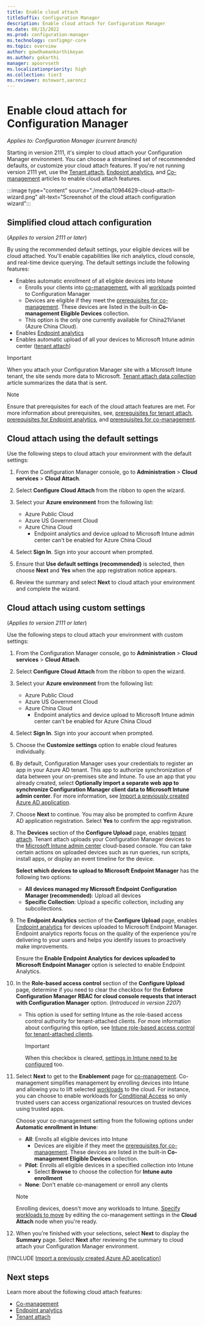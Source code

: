 ```yaml
---
title: Enable cloud attach
titleSuffix: Configuration Manager
description: Enable cloud attach for Configuration Manager
ms.date: 08/15/2022
ms.prod: configuration-manager
ms.technology: configmgr-core
ms.topic: overview
author: gowdhamankarthikeyan
ms.author: gokarthi
manager: apoorvseth
ms.localizationpriority: high
ms.collection: tier3
ms.reviewer: mstewart,aaroncz 
---
```


# Enable cloud attach for Configuration Manager

*Applies to: Configuration Manager (current branch)*

Starting in version 2111, it's simpler to cloud attach your Configuration Manager environment. You can choose a streamlined set of recommended defaults, or customize your cloud attach features. If you're not running version 2111 yet, use the [Tenant attach](../tenant-attach/device-sync-actions.md?toc=/mem/configmgr/cloud-attach/toc.json&bc=/mem/configmgr/cloud-attach/breadcrumb/toc.json), [Endpoint analytics](../../analytics/overview.md?toc=/mem/configmgr/cloud-attach/toc.json&bc=/mem/configmgr/cloud-attach/breadcrumb/toc.json), and [Co-management](../comanage/tutorial-co-manage-clients.md?toc=/mem/configmgr/cloud-attach/toc.json&bc=/mem/configmgr/cloud-attach/breadcrumb/toc.json) articles to enable cloud attach features.

:::image type="content" source="./media/10964629-cloud-attach-wizard.png" alt-text="Screenshot of the cloud attach configuration wizard":::

## <a name="bkmk_attach"></a> Simplified cloud attach configuration
<!--10964629-->
(*Applies to version 2111 or later*)

By using the recommended default settings, your eligible devices will be cloud attached. You'll enable capabilities like rich analytics, cloud console, and real-time device querying. The default settings include the following features:

- Enables automatic enrollment of all eligible devices into Intune
    - Enrolls your clients into [co-management](../comanage/tutorial-co-manage-clients.md?toc=/mem/configmgr/cloud-attach/toc.json&bc=/mem/configmgr/cloud-attach/breadcrumb/toc.json), with all [workloads](../comanage/workloads.md?toc=/mem/configmgr/cloud-attach/toc.json&bc=/mem/configmgr/cloud-attach/breadcrumb/toc.json) pointed to Configuration Manager
    - Devices are eligible if they meet the [prerequisites for co-management](../comanage/overview.md?toc=/mem/configmgr/cloud-attach/toc.json&bc=/mem/configmgr/cloud-attach/breadcrumb/toc.json#prerequisites). These devices are listed in the built-in **Co-management Eligible Devices** collection. <!--12377291-->
    - This option is the only one currently available for China21Vianet (Azure China Cloud).
- Enables [Endpoint analytics](../../analytics/scores.md?toc=/mem/configmgr/cloud-attach/toc.json&bc=/mem/configmgr/cloud-attach/breadcrumb/toc.json)
- Enables automatic upload of all your devices to Microsoft Intune admin center ([tenant attach](../tenant-attach/device-sync-actions.md?toc=/mem/configmgr/cloud-attach/toc.json&bc=/mem/configmgr/cloud-attach/breadcrumb/toc.json))

> [!IMPORTANT]
> When you attach your Configuration Manager site with a Microsoft Intune tenant, the site sends more data to Microsoft. [Tenant attach data collection](../tenant-attach/data-collection.md) article summarizes the data that is sent.

> [!Note]
> Ensure that prerequisites for each of the cloud attach features are met. For more information about prerequisites, see, [prerequisites for tenant attach](../tenant-attach/device-sync-actions.md?toc=/mem/configmgr/cloud-attach/toc.json&bc=/mem/configmgr/cloud-attach/breadcrumb/toc.json), [prerequisites for Endpoint analytics](../../analytics/overview.md?toc=/mem/configmgr/cloud-attach/toc.json&bc=/mem/configmgr/cloud-attach/breadcrumb/toc.json), and [prerequisites for co-management](../comanage/overview.md?toc=/mem/configmgr/cloud-attach/toc.json&bc=/mem/configmgr/cloud-attach/breadcrumb/toc.json#prerequisites).
## Cloud attach using the default settings

Use the following steps to cloud attach your environment with the default settings:
  
1. From the Configuration Manager console, go to **Administration** > **Cloud services** > **Cloud Attach**.
1. Select **Configure Cloud Attach** from the ribbon to open the wizard.
1. Select your **Azure environment** from the following list:
   - Azure Public Cloud
   - Azure US Government Cloud
   - Azure China Cloud
      - Endpoint analytics and device upload to Microsoft Intune admin center can't be enabled for Azure China Cloud

1. Select **Sign In**. Sign into your account when prompted.
1. Ensure that **Use default settings (recommended)** is selected, then choose **Next** and **Yes** when the app registration notice appears.  
1. Review the summary and select **Next** to cloud attach your environment and complete the wizard.

## Cloud attach using custom settings
<!--10964629-->
(*Applies to version 2111 or later*)

Use the following steps to cloud attach your environment with custom settings:

1. From the Configuration Manager console, go to **Administration** > **Cloud services** > **Cloud Attach**.
1. Select **Configure Cloud Attach** from the ribbon to open the wizard.
1. Select your **Azure environment** from the following list:
   - Azure Public Cloud
   - Azure US Government Cloud
   - Azure China Cloud
      - Endpoint analytics and device upload to Microsoft Intune admin center can't be enabled for Azure China Cloud
1. Select **Sign In**. Sign into your account when prompted.
1. Choose the **Customize settings** option to enable cloud features individually.
1. By default, Configuration Manager uses your credentials to register an app in your Azure AD tenant. This app to authorize synchronization of data between your on-premises site and Intune. To use an app that you already created, select  **Optionally import a separate web app to synchronize Configuration Manager client data to Microsoft Intune admin center**. For more information, see [Import a previously created Azure AD application](#bkmk_aad_app).

1. Choose **Next** to continue. You may also be prompted to confirm Azure AD application registration. Select **Yes** to confirm the app registration.
1. The **Devices** section of the **Configure Upload** page, enables [tenant attach](../tenant-attach/device-sync-actions.md?toc=/mem/configmgr/cloud-attach/toc.json&bc=/mem/configmgr/cloud-attach/breadcrumb/toc.json). Tenant attach uploads your Configuration Manager devices to the [Microsoft Intune admin center](https://endpoint.microsoft.com/) cloud-based console. You can take certain actions on uploaded devices such as run queries, run scripts, install apps, or display an event timeline for the device.

   **Select which devices to upload to Microsoft Endpoint Manager** has the following two options:
   - **All devices managed my Microsoft Endpoint Configuration Manager (recommended)**: Upload all devices
   - **Specific Collection**: Upload a specific collection, including any subcollections.
1. The **Endpoint Analytics** section of the **Configure Upload** page, enables [Endpoint analytics](../../analytics/scores.md?toc=/mem/configmgr/cloud-attach/toc.json&bc=/mem/configmgr/cloud-attach/breadcrumb/toc.json) for devices uploaded to Microsoft Endpoint Manager. Endpoint analytics reports focus on the quality of the experience you're delivering to your users and helps you identify issues to proactively make improvements.

   Ensure the **Enable Endpoint Analytics for devices uploaded to Microsoft Endpoint Manager** option is selected to enable Endpoint Analytics.

1. In the **Role-based access control** section of the **Configure Upload** page, determine if you need to clear the checkbox for the **Enforce Configuration Manager RBAC for cloud console requests that interact with Configuration Manager** option. (*Introduced in version 2207*)
   - This option is used for setting Intune as the role-based access control authority for tenant-attached clients. For more information about configuring this option, see [Intune role-based access control for tenant-attached clients](use-intune-rbac.md).

     > [!IMPORTANT]
     > When this checkbox is cleared, [settings in Intune need to be configured](use-intune-rbac.md) too.

1. Select **Next** to get to the **Enablement** page for [co-management](../comanage/tutorial-co-manage-clients.md?toc=/mem/configmgr/cloud-attach/toc.json&bc=/mem/configmgr/cloud-attach/breadcrumb/toc.json). Co-management simplifies management by enrolling devices into Intune and allowing you to lift selected [workloads](../comanage/workloads.md?toc=/mem/configmgr/cloud-attach/toc.json&bc=/mem/configmgr/cloud-attach/breadcrumb/toc.json) to the cloud. For instance, you can choose to enable workloads for [Conditional Access](../comanage/quickstart-conditional-access.md?toc=/mem/configmgr/cloud-attach/toc.json&bc=/mem/configmgr/cloud-attach/breadcrumb/toc.json) so only trusted users can access organizational resources on trusted devices using trusted apps.

   Choose your co-management setting from the following options under **Automatic enrollment in Intune**:
      - **All**: Enrolls all eligible devices into Intune
        - Devices are eligible if they meet the [prerequisites for co-management](../comanage/overview.md?toc=/mem/configmgr/cloud-attach/toc.json&bc=/mem/configmgr/cloud-attach/breadcrumb/toc.json#prerequisites). These devices are listed in the built-in **Co-management Eligible Devices** collection. <!--12377291-->
      - **Pilot**: Enrolls all eligible devices in a specified collection into Intune
         - Select **Browse** to choose the collection for **Intune auto enrollment**
      - **None**: Don't enable co-management or enroll any clients
      
    > [!NOTE]
    > Enrolling devices, doesn't move any workloads to Intune. [Specify workloads to move](../comanage/how-to-switch-workloads.md?toc=/mem/configmgr/cloud-attach/toc.json&bc=/mem/configmgr/cloud-attach/breadcrumb/toc.json) by editing the co-management settings in the **Cloud Attach** node when you're ready.
1. When you're finished with your selections, select **Next** to display the **Summary** page. Select **Next** after reviewing the summary to cloud attach your Configuration Manager environment.

[!INCLUDE [Import a previously created Azure AD application](../tenant-attach/includes/import-azure-app.md)]

## Next steps

Learn more about the following cloud attach features:

- [Co-management](../comanage/tutorial-co-manage-clients.md?toc=/mem/configmgr/cloud-attach/toc.json&bc=/mem/configmgr/cloud-attach/breadcrumb/toc.json)
- [Endpoint analytics](../../analytics/scores.md?toc=/mem/configmgr/cloud-attach/toc.json&bc=/mem/configmgr/cloud-attach/breadcrumb/toc.json)
- [Tenant attach](../tenant-attach/device-sync-actions.md?toc=/mem/configmgr/cloud-attach/toc.json&bc=/mem/configmgr/cloud-attach/breadcrumb/toc.json)
